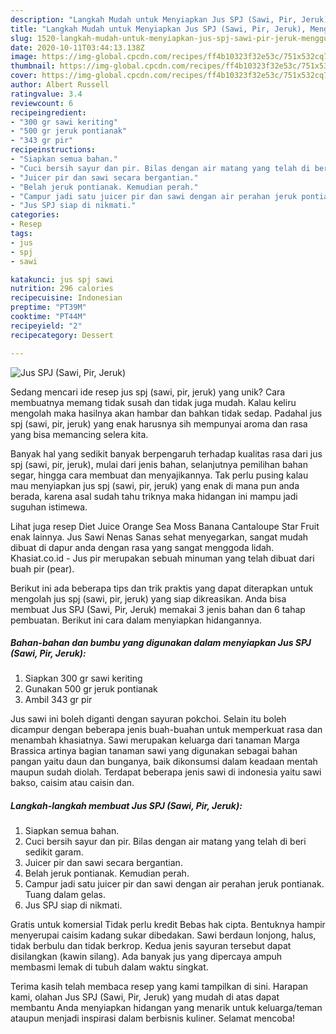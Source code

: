 ```yaml
---
description: "Langkah Mudah untuk Menyiapkan Jus SPJ (Sawi, Pir, Jeruk), Menggugah Selera"
title: "Langkah Mudah untuk Menyiapkan Jus SPJ (Sawi, Pir, Jeruk), Menggugah Selera"
slug: 1520-langkah-mudah-untuk-menyiapkan-jus-spj-sawi-pir-jeruk-menggugah-selera
date: 2020-10-11T03:44:13.138Z
image: https://img-global.cpcdn.com/recipes/ff4b10323f32e53c/751x532cq70/jus-spj-sawi-pir-jeruk-foto-resep-utama.jpg
thumbnail: https://img-global.cpcdn.com/recipes/ff4b10323f32e53c/751x532cq70/jus-spj-sawi-pir-jeruk-foto-resep-utama.jpg
cover: https://img-global.cpcdn.com/recipes/ff4b10323f32e53c/751x532cq70/jus-spj-sawi-pir-jeruk-foto-resep-utama.jpg
author: Albert Russell
ratingvalue: 3.4
reviewcount: 6
recipeingredient:
- "300 gr sawi keriting"
- "500 gr jeruk pontianak"
- "343 gr pir"
recipeinstructions:
- "Siapkan semua bahan."
- "Cuci bersih sayur dan pir. Bilas dengan air matang yang telah di beri sedikit garam."
- "Juicer pir dan sawi secara bergantian."
- "Belah jeruk pontianak. Kemudian perah."
- "Campur jadi satu juicer pir dan sawi dengan air perahan jeruk pontianak. Tuang dalam gelas."
- "Jus SPJ siap di nikmati."
categories:
- Resep
tags:
- jus
- spj
- sawi

katakunci: jus spj sawi 
nutrition: 296 calories
recipecuisine: Indonesian
preptime: "PT39M"
cooktime: "PT44M"
recipeyield: "2"
recipecategory: Dessert

---
```



![Jus SPJ (Sawi, Pir, Jeruk)](https://img-global.cpcdn.com/recipes/ff4b10323f32e53c/751x532cq70/jus-spj-sawi-pir-jeruk-foto-resep-utama.jpg)

Sedang mencari ide resep jus spj (sawi, pir, jeruk) yang unik? Cara membuatnya memang tidak susah dan tidak juga mudah. Kalau keliru mengolah maka hasilnya akan hambar dan bahkan tidak sedap. Padahal jus spj (sawi, pir, jeruk) yang enak harusnya sih mempunyai aroma dan rasa yang bisa memancing selera kita.

Banyak hal yang sedikit banyak berpengaruh terhadap kualitas rasa dari jus spj (sawi, pir, jeruk), mulai dari jenis bahan, selanjutnya pemilihan bahan segar, hingga cara membuat dan menyajikannya. Tak perlu pusing kalau mau menyiapkan jus spj (sawi, pir, jeruk) yang enak di mana pun anda berada, karena asal sudah tahu triknya maka hidangan ini mampu jadi suguhan istimewa.

Lihat juga resep Diet Juice Orange Sea Moss Banana Cantaloupe Star Fruit enak lainnya. Jus Sawi Nenas Sanas sehat menyegarkan, sangat mudah dibuat di dapur anda dengan rasa yang sangat menggoda lidah. Khasiat.co.id - Jus pir merupakan sebuah minuman yang telah dibuat dari buah pir (pear).


Berikut ini ada beberapa tips dan trik praktis yang dapat diterapkan untuk mengolah jus spj (sawi, pir, jeruk) yang siap dikreasikan. Anda bisa membuat Jus SPJ (Sawi, Pir, Jeruk) memakai 3 jenis bahan dan 6 tahap pembuatan. Berikut ini cara dalam menyiapkan hidangannya.

<!--inarticleads1-->

##### Bahan-bahan dan bumbu yang digunakan dalam menyiapkan Jus SPJ (Sawi, Pir, Jeruk):

1. Siapkan 300 gr sawi keriting
1. Gunakan 500 gr jeruk pontianak
1. Ambil 343 gr pir


Jus sawi ini boleh diganti dengan sayuran pokchoi. Selain itu boleh dicampur dengan beberapa jenis buah-buahan untuk memperkuat rasa dan menambah khasiatnya. Sawi merupakan keluarga dari tanaman Marga Brassica artinya bagian tanaman sawi yang digunakan sebagai bahan pangan yaitu daun dan bunganya, baik dikonsumsi dalam keadaan mentah maupun sudah diolah. Terdapat beberapa jenis sawi di indonesia yaitu sawi bakso, caisim atau caisin dan. 

<!--inarticleads2-->

##### Langkah-langkah membuat Jus SPJ (Sawi, Pir, Jeruk):

1. Siapkan semua bahan.
1. Cuci bersih sayur dan pir. Bilas dengan air matang yang telah di beri sedikit garam.
1. Juicer pir dan sawi secara bergantian.
1. Belah jeruk pontianak. Kemudian perah.
1. Campur jadi satu juicer pir dan sawi dengan air perahan jeruk pontianak. Tuang dalam gelas.
1. Jus SPJ siap di nikmati.


Gratis untuk komersial Tidak perlu kredit Bebas hak cipta. Bentuknya hampir menyerupai caisim kadang sukar dibedakan. Sawi berdaun lonjong, halus, tidak berbulu dan tidak berkrop. Kedua jenis sayuran tersebut dapat disilangkan (kawin silang). Ada banyak jus yang dipercaya ampuh membasmi lemak di tubuh dalam waktu singkat. 

Terima kasih telah membaca resep yang kami tampilkan di sini. Harapan kami, olahan Jus SPJ (Sawi, Pir, Jeruk) yang mudah di atas dapat membantu Anda menyiapkan hidangan yang menarik untuk keluarga/teman ataupun menjadi inspirasi dalam berbisnis kuliner. Selamat mencoba!
